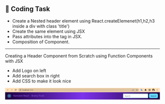 ## 🧐 Coding Task

- Create a Nested header element using React.createElemenet(h1,h2,h3 inside a div with class 'title')
- Create the same element using JSX
- Pass attributes into the tag in JSX.
- Composition of Component.

---

Creating a Header Component from Scratch using Function
Components with JSX

- Add Logo on left
- Add search box in right
- Add CSS to make it look nice

![Image](https://github.com/gavandivya/NamasteReact/blob/sessionOne/Lecture2/assets/nav.png)

